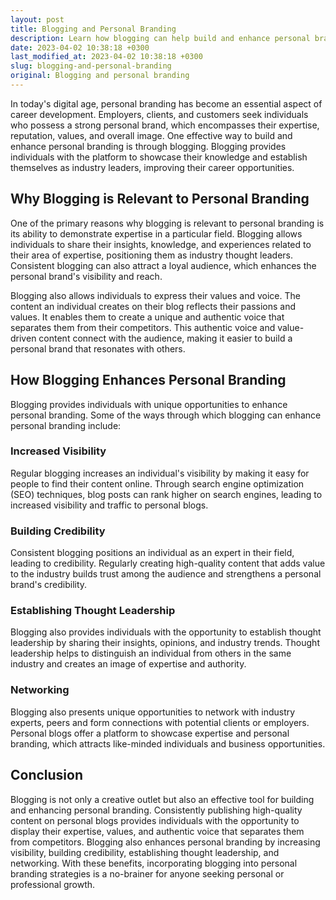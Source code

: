 ```yaml
---
layout: post
title: Blogging and Personal Branding
description: Learn how blogging can help build and enhance personal branding for a successful career.
date: 2023-04-02 10:38:18 +0300
last_modified_at: 2023-04-02 10:38:18 +0300
slug: blogging-and-personal-branding
original: Blogging and personal branding
---
```


In today's digital age, personal branding has become an essential aspect of career development. Employers, clients, and customers seek individuals who possess a strong personal brand, which encompasses their expertise, reputation, values, and overall image. One effective way to build and enhance personal branding is through blogging. Blogging provides individuals with the platform to showcase their knowledge and establish themselves as industry leaders, improving their career opportunities.

## Why Blogging is Relevant to Personal Branding

One of the primary reasons why blogging is relevant to personal branding is its ability to demonstrate expertise in a particular field. Blogging allows individuals to share their insights, knowledge, and experiences related to their area of expertise, positioning them as industry thought leaders. Consistent blogging can also attract a loyal audience, which enhances the personal brand's visibility and reach.

Blogging also allows individuals to express their values and voice. The content an individual creates on their blog reflects their passions and values. It enables them to create a unique and authentic voice that separates them from their competitors. This authentic voice and value-driven content connect with the audience, making it easier to build a personal brand that resonates with others.

## How Blogging Enhances Personal Branding

Blogging provides individuals with unique opportunities to enhance personal branding. Some of the ways through which blogging can enhance personal branding include:

### Increased Visibility

Regular blogging increases an individual's visibility by making it easy for people to find their content online. Through search engine optimization (SEO) techniques, blog posts can rank higher on search engines, leading to increased visibility and traffic to personal blogs.

### Building Credibility

Consistent blogging positions an individual as an expert in their field, leading to credibility. Regularly creating high-quality content that adds value to the industry builds trust among the audience and strengthens a personal brand's credibility.

### Establishing Thought Leadership

Blogging also provides individuals with the opportunity to establish thought leadership by sharing their insights, opinions, and industry trends. Thought leadership helps to distinguish an individual from others in the same industry and creates an image of expertise and authority.

### Networking

Blogging also presents unique opportunities to network with industry experts, peers and form connections with potential clients or employers. Personal blogs offer a platform to showcase expertise and personal branding, which attracts like-minded individuals and business opportunities.

## Conclusion

Blogging is not only a creative outlet but also an effective tool for building and enhancing personal branding. Consistently publishing high-quality content on personal blogs provides individuals with the opportunity to display their expertise, values, and authentic voice that separates them from competitors. Blogging also enhances personal branding by increasing visibility, building credibility, establishing thought leadership, and networking. With these benefits, incorporating blogging into personal branding strategies is a no-brainer for anyone seeking personal or professional growth.